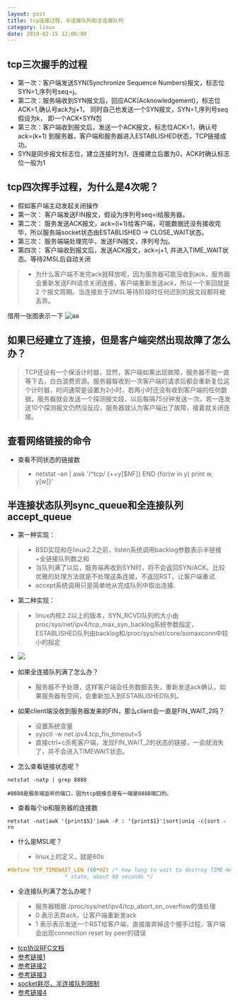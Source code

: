 ```yaml
---
layout: post
title: tcp连接过程，半连接队列和全连接队列
category: linux 
date: 2019-02-15 12:06:00
---
```



## tcp三次握手的过程

- 第一次：客户端发送SYN(Synchronize Sequence Numbers)报文，标志位SYN=1,序列号seq=j。
- 第二次：服务端收到SYN报文后，回应ACK(Acknowledgement)，标志位ACK=1,确认号ack为j+1， 同时自己也发送一个SYN报文，SYN=1,序列号seq假设为k， 即一个ACK+SYN包
- 第三次：客户端收到报文后，发送一个ACK报文，标志位ACK=1，确认号ack=(k+1) 到服务器，客户端和服务器进入ESTABLISHED状态，TCP链接成功。
- SYN是同步报文标志位，建立连接时为1，连接建立后置为0，ACK时确认标志位一般为1

## tcp四次挥手过程，为什么是4次呢？

- 假如客户端主动发起关闭操作
- 第一次： 客户端发送FIN报文，假设为序列号seq=i给服务器。
- 第二次： 服务发送ACK报文，ack=(i+1)给客户端，可能数据还没有接收完毕，所以服务端socket状态由ESTABLISHED -> CLOSE_WAIT状态。
- 第三次： 服务端端处理完毕，发送FIN报文，序列号为j。
- 第四次： 客户端收到报文后，发送ACK报文，ack=j+1, 并进入TIME_WAIT状态。等待2MSL后自动关闭

> * 为什么客户端不发完ack就释放呢，因为服务器可能没收到ack，服务器会重新发送FIN请求关闭连接，客户端重新发送ack，所以一个来回就是2
个报文周期。当连接处于2MSL等待阶段时任何迟到的报文段都将被丢弃。

借用一张图表示一下
![aa](https://img-blog.csdnimg.cn/20190214095421560.png?x-oss-process=image/watermark,type_ZmFuZ3poZW5naGVpdGk,shadow_10,text_aHR0cHM6Ly9ibG9nLmNzZG4ubmV0L1pXRTc2MTYxNzU=,size_16,color_FFFFFF,t_70)


## 如果已经建立了连接，但是客户端突然出现故障了怎么办？

> TCP还设有一个保活计时器，显然，客户端如果出现故障，服务器不能一直等下去，白白浪费资源。服务器每收到一次客户端的请求后都会重新复位这个计时器，时间通常是设置为2小时，若两小时还没有收到客户端的任何数据，服务器就会发送一个探测报文段，以后每隔75分钟发送一次。若一连发送10个探测报文仍然没反应，服务器就认为客户端出了故障，接着就关闭连接。


## 查看网络链接的命令

* 查看不同状态的链接数
> * netstat -an | awk '/^tcp/ {++y[$NF]} END {for(w in y) print w, y[w]}'



## 半连接状态队列sync_queue和全连接队列accept_queue

 * 第一种实现：
> - BSD实现和在linux2.2之前，listen系统调用backlog参数表示半链接+全链接队列数之和
> - 当队列满了以后，服务端再收到SYN时，将不会返回SYN/ACK。比较优雅的处理方法就是不处理这条连接，不返回RST，让客户端重试.
> - accept系统调用只是简单地从完成队列中取出连接.
* 第二种实现：
> - linux内核2.2以上的版本，SYN_RCVD队列的大小由proc/sys/net/ipv4/tcp_max_syn_backlog系统参数指定，ESTABLISHED队列由backlog和/proc/sys/net/core/somaxconn中较小的指定

- ![](http://img2.cnxct.com/2015/06/tcp-sync-queue-and-accept-queue-small.jpg)
 

* 如果全连接队列满了怎么办？

> - 服务器不予处理，这样客户端会任务数据丢失，重新发送ack确认，如果服务器有空间，会重新加入到ESTABLISHED队列。

* 如果client端没收到服务器发来的FIN，那么client会一直是FIN_WAIT_2吗？

> - 设置系统变量
> - sysctl -w net.ipv4.tcp_fin_timeout=5  
> - 直接ctrl+c杀死客户端，发现FIN_WAIT_2的状态的链接，一会就消失了，并不会进入TIMEWAIT状态。

* 怎么查看链接状态呢？

```shell
netstat -natp | grep 8888

#8888是服务端监听的端口，因为tcp链接总是有一端是8888端口的。
```

* 查看每个ip和服务器的连接数
```shell
netstat -nat|awk '{print$5}'|awk -F : '{print$1}'|sort|uniq -c|sort -rn
```

* 什么是MSL呢？

> - linux上的定义，就是60s
```c
#define TCP_TIMEWAIT_LEN (60*HZ) /* how long to wait to destroy TIME-WAIT
                  * state, about 60 seconds */
```

* 全连接队列满了怎么办呢？
> -  服务器根据 /proc/sys/net/ipv4/tcp_abort_on_overflow的值处理
> - 0 表示丢弃ack，让客户端重新发ack
> - 1 表示表示发送一个RST给客户端，直接废弃掉这个握手过程，客户端会出现connection reset by peer的错误


* [tcp协议RFC文档](https://tools.ietf.org/html/rfc793)
* [参考链接1](https://blog.csdn.net/yangbodong22011/article/details/60399728)
* [参考链接2](https://blog.csdn.net/hhhanpan/article/details/79388945)
* [参考链接3](https://blog.csdn.net/dog250/article/details/81256550)
* [socket耗尽，半连接队列限制](https://blog.csdn.net/jhcsdb/article/details/34921167)
* [参考链接4](https://www.cnblogs.com/jessezeng/p/5617105.html)